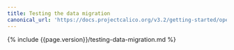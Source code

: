 ```yaml
---
title: Testing the data migration
canonical_url: 'https://docs.projectcalico.org/v3.2/getting-started/openstack/upgrade/test'
---
```


{% include {{page.version}}/testing-data-migration.md %}
